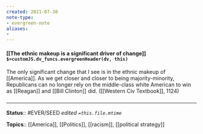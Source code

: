 ```yaml
---
created: 2021-07-30
note-type: 
- evergreen-note
aliases:
- 
---
```


#### [[The ethnic makeup is a significant driver of change]] `$=customJS.dv_funcs.evergreenHeader(dv, this)`

The only significant change that I see is in the ethnic makeup of [[America]]. As we get closer and closer to being majority-minority, Republicans can no longer rely on the middle-class white American to win as [[Reagan]] and [[Bill Clinton]] did. ([[Western Civ Textbook]], 1124)
### <hr class="footnote"/>

**Status**:: #EVER/SEED
*edited `=this.file.mtime`*

**Topics**:: [[America]], [[Politics]], [[racism]], [[political strategy]]
	
	
